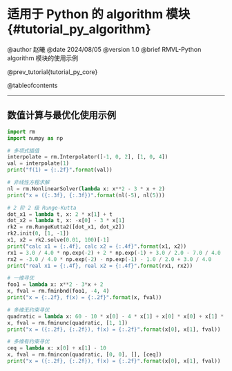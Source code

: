 适用于 Python 的 algorithm 模块 {#tutorial_py_algorithm}
=======================

@author 赵曦
@date 2024/08/05
@version 1.0
@brief RMVL-Python algorithm 模块的使用示例

@prev_tutorial{tutorial_py_core}

@tableofcontents

------

## 数值计算与最优化使用示例

```python
import rm
import numpy as np

# 多项式插值
interpolate = rm.Interpolator([-1, 0, 2], [1, 0, 4])
val = interpolate(1)
print("f(1) = {:.2f}".format(val))

# 非线性方程求解
nl = rm.NonlinearSolver(lambda x: x**2 - 3 * x + 2)
print("x = ({:.3f}, {:.3f})".format(nl(-5), nl(5)))

# 2 阶 2 级 Runge-Kutta
dot_x1 = lambda t, x: 2 * x[1] + t
dot_x2 = lambda t, x: -x[0] - 3 * x[1]
rk2 = rm.RungeKutta2([dot_x1, dot_x2])
rk2.init(0, [1, -1])
x1, x2 = rk2.solve(0.01, 100)[-1]
print("calc x1 = {:.4f}, calc x2 = {:.4f}".format(x1, x2))
rx1 = 3.0 / 4.0 * np.exp(-2) + 2 * np.exp(-1) + 3.0 / 2.0 - 7.0 / 4.0
rx2 = -3.0 / 4.0 * np.exp(-2) - np.exp(-1) - 1.0 / 2.0 + 3.0 / 4.0
print("real x1 = {:.4f}, real x2 = {:.4f}".format(rx1, rx2))

# 一维寻优
foo1 = lambda x: x**2 - 3*x + 2
x, fval = rm.fminbnd(foo1, -4, 4)
print("x = {:.2f}, f(x) = {:.2f}".format(x, fval))

# 多维无约束寻优
quadratic = lambda x: 60 - 10 * x[0] - 4 * x[1] + x[0] * x[0] + x[1] * x[1] - x[0] * x[1]
x, fval = rm.fminunc(quadratic, [1, 1])
print("x = ({:.2f}, {:.2f}), f(x) = {:.2f}".format(x[0], x[1], fval))

# 多维有约束寻优
ceq = lambda x: x[0] + x[1] - 10
x, fval = rm.fmincon(quadratic, [0, 0], [], [ceq])
print("x = ({:.2f}, {:.2f}), f(x) = {:.2f}".format(x[0], x[1], fval))
```